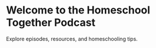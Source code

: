 <!DOCTYPE html>
<html>
<head>
  <title>Homeschool Together Podcast</title>
</head>
<body>
  <h1>Welcome to the Homeschool Together Podcast</h1>
  <p>Explore episodes, resources, and homeschooling tips.</p>
</body>
</html>
